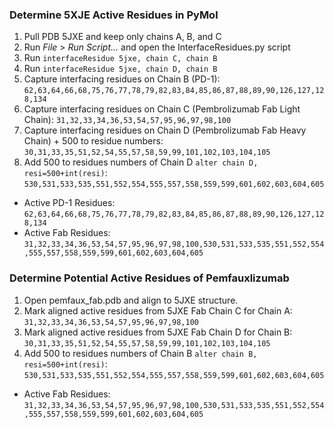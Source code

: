 ### Determine 5XJE Active Residues in PyMol

1. Pull PDB 5JXE and keep only chains A, B, and C
2. Run _File_ > _Run Script..._ and open the InterfaceResidues.py script
3. Run `interfaceResidue 5jxe, chain C, chain B`
4. Run `interfaceResidue 5jxe, chain D, chain B`
5. Capture interfacing residues on Chain B (PD-1): `62,63,64,66,68,75,76,77,78,79,82,83,84,85,86,87,88,89,90,126,127,128,134`
6. Capture interfacing residues on Chain C (Pembrolizumab Fab Light Chain): `31,32,33,34,36,53,54,57,95,96,97,98,100`
7. Capture interfacing residues on Chain D (Pembrolizumab Fab Heavy Chain) + 500 to residue numbers: `30,31,33,35,51,52,54,55,57,58,59,99,101,102,103,104,105`
8. Add 500 to residues numbers of Chain D `alter chain D, resi=500+int(resi)`: `530,531,533,535,551,552,554,555,557,558,559,599,601,602,603,604,605`
- Active PD-1 Residues: `62,63,64,66,68,75,76,77,78,79,82,83,84,85,86,87,88,89,90,126,127,128,134`
- Active Fab Residues: `31,32,33,34,36,53,54,57,95,96,97,98,100,530,531,533,535,551,552,554,555,557,558,559,599,601,602,603,604,605`


### Determine Potential Active Residues of Pemfauxlizumab

1. Open pemfaux_fab.pdb and align to 5JXE structure.
2. Mark aligned active residues from 5JXE Fab Chain C for Chain A: `31,32,33,34,36,53,54,57,95,96,97,98,100`
3. Mark aligned active residues from 5JXE Fab Chain D for Chain B: `30,31,33,35,51,52,54,55,57,58,59,99,101,102,103,104,105`
4. Add 500 to residues numbers of Chain B `alter chain B, resi=500+int(resi)`: `530,531,533,535,551,552,554,555,557,558,559,599,601,602,603,604,605`
- Active Fab Residues: `31,32,33,34,36,53,54,57,95,96,97,98,100,530,531,533,535,551,552,554,555,557,558,559,599,601,602,603,604,605`